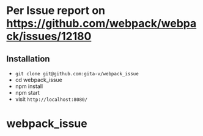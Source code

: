 # Per Issue report on https://github.com/webpack/webpack/issues/12180


## Installation

- `git clone git@github.com:gita-v/webpack_issue`
- cd webpack_issue
- npm install
- npm start
- visit `http://localhost:8080/`
# webpack_issue

